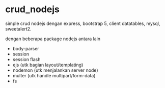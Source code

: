 # crud_nodejs
simple crud nodejs dengan express, bootstrap 5, client datatables, mysql, sweetalert2.

dengan beberapa package nodejs antara lain
- body-parser
- session
- session flash
- ejs (utk bagian layout/templating)
- nodemon (utk menjalankan server node)
- multer (utk handle multipart/form-data)
- fs

